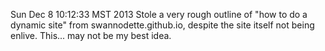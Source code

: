 

Sun Dec  8 10:12:33 MST 2013
Stole a very rough outline of "how to do a dynamic site" from swannodette.github.io,
despite the site itself not being enlive. This... may not be my best idea.


